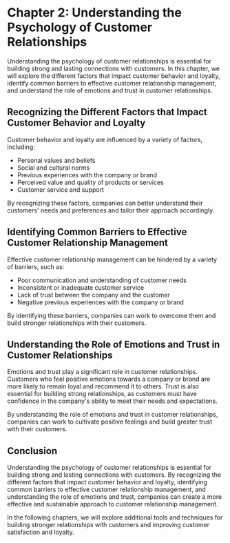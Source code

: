 Chapter 2: Understanding the Psychology of Customer Relationships
=================================================================

Understanding the psychology of customer relationships is essential for building strong and lasting connections with customers. In this chapter, we will explore the different factors that impact customer behavior and loyalty, identify common barriers to effective customer relationship management, and understand the role of emotions and trust in customer relationships.

Recognizing the Different Factors that Impact Customer Behavior and Loyalty
---------------------------------------------------------------------------

Customer behavior and loyalty are influenced by a variety of factors, including:

* Personal values and beliefs
* Social and cultural norms
* Previous experiences with the company or brand
* Perceived value and quality of products or services
* Customer service and support

By recognizing these factors, companies can better understand their customers' needs and preferences and tailor their approach accordingly.

Identifying Common Barriers to Effective Customer Relationship Management
-------------------------------------------------------------------------

Effective customer relationship management can be hindered by a variety of barriers, such as:

* Poor communication and understanding of customer needs
* Inconsistent or inadequate customer service
* Lack of trust between the company and the customer
* Negative previous experiences with the company or brand

By identifying these barriers, companies can work to overcome them and build stronger relationships with their customers.

Understanding the Role of Emotions and Trust in Customer Relationships
----------------------------------------------------------------------

Emotions and trust play a significant role in customer relationships. Customers who feel positive emotions towards a company or brand are more likely to remain loyal and recommend it to others. Trust is also essential for building strong relationships, as customers must have confidence in the company's ability to meet their needs and expectations.

By understanding the role of emotions and trust in customer relationships, companies can work to cultivate positive feelings and build greater trust with their customers.

Conclusion
----------

Understanding the psychology of customer relationships is essential for building strong and lasting connections with customers. By recognizing the different factors that impact customer behavior and loyalty, identifying common barriers to effective customer relationship management, and understanding the role of emotions and trust, companies can create a more effective and sustainable approach to customer relationship management.

In the following chapters, we will explore additional tools and techniques for building stronger relationships with customers and improving customer satisfaction and loyalty.
